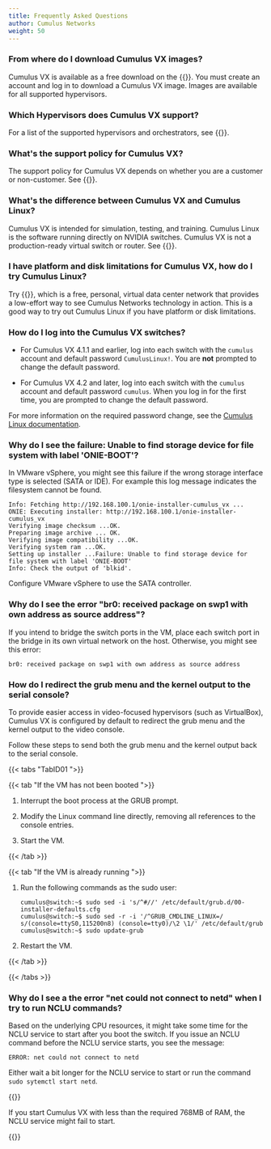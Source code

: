 ```yaml
---
title: Frequently Asked Questions
author: Cumulus Networks
weight: 50
---
```


### From where do I download Cumulus VX images?

Cumulus VX is available as a free download on the {{<exlink url="https://cumulusnetworks.com/products/cumulus-vx/download/" text="Cumulus Networks website">}}. You must create an account and log in to download a Cumulus VX image. Images are available for all supported hypervisors.

### Which Hypervisors does Cumulus VX support?

For a list of the supported hypervisors and orchestrators, see {{<link url="Overview" text="supported hypervisors">}}.

### What's the support policy for Cumulus VX?

The support policy for Cumulus VX depends on whether you are a customer or non-customer. See {{<link url="Overview#support-policy" text="Support Policy">}}.

### What's the difference between Cumulus VX and Cumulus Linux?

Cumulus VX is intended for simulation, testing, and training. Cumulus Linux is the software running directly on NVIDIA switches. Cumulus VX is not a production-ready virtual switch or router. See {{<link url="Overview#Cumulus-vx-compared-with-cumulus-linux" text="Cumulus VX Compared with Cumulus Linux">}}.

### I have platform and disk limitations for Cumulus VX, how do I try Cumulus Linux?

Try {{<exlink url="https://cumulusnetworks.com/products/cumulus-in-the-cloud/" text="Cumulus in the Cloud">}}, which is a free, personal, virtual data center network that provides a low-effort way to see Cumulus Networks technology in action. This is a good way to try out Cumulus Linux if you have platform or disk limitations.

### How do I log into the Cumulus VX switches?

- For Cumulus VX 4.1.1 and earlier, log into each switch with the `cumulus` account and default password `CumulusLinux!`. You are **not** prompted to change the default password.

- For Cumulus VX 4.2 and later, log into each switch with the `cumulus` account and default password `cumulus`. When you log in for the first time, you are prompted to change the default password.

<p>For more information on the required password change, see the <a href="https://docs.cumulusnetworks.com/cumulus-linux/Quick-Start-Guide/#login-credentials">Cumulus Linux documentation</a>.</p>

### Why do I see the failure: Unable to find storage device for file system with label 'ONIE-BOOT'?

In VMware vSphere, you might see this failure if the wrong storage interface type is selected (SATA or IDE). For example this log message indicates the filesystem cannot be found.

```
Info: Fetching http://192.168.100.1/onie-installer-cumulus_vx ...
ONIE: Executing installer: http://192.168.100.1/onie-installer-cumulus_vx
Verifying image checksum ...OK.
Preparing image archive ... OK.
Verifying image compatibility ...OK.
Verifying system ram ...OK.
Setting up installer ...Failure: Unable to find storage device for file system with label 'ONIE-BOOT'
Info: Check the output of 'blkid'.
```

Configure VMware vSphere to use the SATA controller.

### Why do I see the error "br0: received package on swp1 with own address as source address"?

If you intend to bridge the switch ports in the VM, place each switch port in the bridge in its own virtual network on the host. Otherwise, you might see this error:

```
br0: received package on swp1 with own address as source address
```

### How do I redirect the grub menu and the kernel output to the serial console?

To provide easier access in video-focused hypervisors (such as VirtualBox), Cumulus VX is configured by default to redirect the grub menu and the kernel output to the video console.

Follow these steps to send both the grub menu and the kernel output back to the serial console.

{{< tabs "TabID01 ">}}

{{< tab "If the VM has not been booted ">}}

1. Interrupt the boot process at the GRUB prompt.

2. Modify the Linux command line directly, removing all references to the console entries.

3. Start the VM.

{{< /tab >}}

{{< tab "If the VM is already running ">}}

1. Run the following commands as the sudo user:

   ```
   cumulus@switch:~$ sudo sed -i 's/^#//' /etc/default/grub.d/00-installer-defaults.cfg
   cumulus@switch:~$ sudo sed -r -i '/^GRUB_CMDLINE_LINUX=/ s/(console=ttyS0,115200n8) (console=tty0)/\2 \1/' /etc/default/grub
   cumulus@switch:~$ sudo update-grub
   ```

2. Restart the VM.

{{< /tab >}}

{{< /tabs >}}

### Why do I see a the error "net could not connect to netd" when I try to run NCLU commands?

Based on the underlying CPU resources, it might take some time for the NCLU service to start after you boot the switch. If you issue an NCLU command before the NCLU service starts, you see the message:

```
ERROR: net could not connect to netd
```

Either wait a bit longer for the NCLU service to start or run the command `sudo sytemctl start netd`.

{{<notice note>}}

If you start Cumulus VX with less than the required 768MB of RAM, the NCLU service might fail to start.

{{</notice>}}
